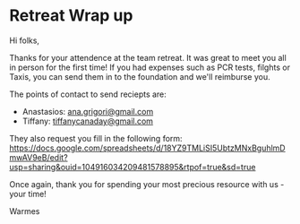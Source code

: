 
# Retreat Wrap up

Hi folks,

Thanks for your attendence at the team retreat. It was great to meet you all in person for the first time! If you had expenses such as PCR tests, filghts or Taxis, you can send them in to the foundation and we'll reimburse you. 

The points of contact to send reciepts are:
- Anastasios: ana.grigori@gmail.com
- Tiffany: tiffanycanaday@gmail.com

They also request you fill in the following form: https://docs.google.com/spreadsheets/d/18YZ9TMLiSI5UbtzMNxBguhlmDmwAV9eB/edit?usp=sharing&ouid=104916034209481578895&rtpof=true&sd=true

Once again, thank you for spending your most precious resource with us - your time!

Warmes